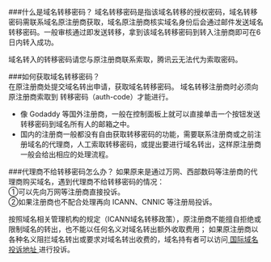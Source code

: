 ###什么是域名转移密码？
域名转移密码是指该域名转移的授权密码，域名转移密码需联系域名原注册商获取，域名原注册商核实域名身份后会通过邮件发送域名转移密码。一般审核通过即发送转移，拿到该域名转移密码到转入注册商即可在6日内转入成功。  

域名转入的转移密码请您与原注册商联系索取，腾讯云无法代为索取密码。

###如何获取域名转移密码？  
在原注册商处提交域名转出申请，获取域名转移密码。
域名转移注册商时必须向原注册商索取到 转移密码（auth-code）才能进行。

- 像 Godaddy 等国外注册商，一般在控制面板上就可以直接单击一个按钮发送转移密码到域名所有人的邮箱之中。
- 国内的注册商一般都没有自由获取转移密码的功能，需要联系注册商或之前注册域名的代理商，人工索取转移密码，或提出要进行域名转出，这样原注册商一般会给出相应的处理流程。

###代理商不给转移密码怎么办？
如果原来是通过万网、西部数码等注册商的代理商购买域名，遇到代理商不给转移密码的情况：  
①可以先向万网等注册商直接投诉。  
②如果注册商也不配合处理再向 ICANN、CNNIC 等注册局投诉。

按照域名相关管理机构的规定（ICANN域名转移政策），原注册商不能擅自拒绝或限制域名的转出，也不能以任何名义对域名转出额外收取费用； 如果原注册商以各种名义阻拦域名转出或要求对域名转出收费的，域名持有者可以访问[  国际域名投诉地址 ](http://www.icann.org/en/resources/compliance/complaints/transfer/form)进行投诉。
